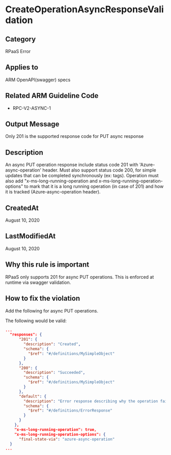 # CreateOperationAsyncResponseValidation

## Category

RPaaS Error

## Applies to

ARM OpenAPI(swagger) specs

## Related ARM Guideline Code

- RPC-V2-ASYNC-1

## Output Message

Only 201 is the supported response code for PUT async response

## Description

An async PUT operation response include status code 201 with 'Azure-async-operation' header. Must also support status code 200, for simple updates that can be completed synchronously (ex: tags). Operation must also add "x-ms-long-running-operation and x-ms-long-running-operation-options" to mark that it is a long running operation (in case of 201) and how it is tracked (Azure-async-operation header).

## CreatedAt

August 10, 2020

## LastModifiedAt

August 10, 2020

## Why this rule is important

RPaaS only supports 201 for async PUT operations. This is enforced at runtime via swagger validation.

## How to fix the violation

Add the following for async PUT operations.

The following would be valid:

```json
...
  "responses": {
      "201": {
        "description": "Created",
        "schema": {
          "$ref": "#/definitions/MySimpleObject"
        }
      },
      "200": {
        "description": "Succeeded",
        "schema": {
          "$ref": "#/definitions/MySimpleObject"
        }
      },
      "default": {
        "description": "Error response describing why the operation failed.",
        "schema": {
          "$ref": "#/definitions/ErrorResponse"
        }
      }
    },
    "x-ms-long-running-operation": true,
    "x-ms-long-running-operation-options": {
      "final-state-via": "azure-async-operation"
  }
...
```
